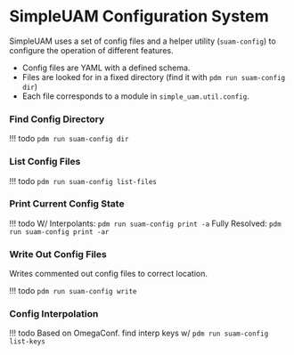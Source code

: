 # SimpleUAM Configuration System

SimpleUAM uses a set of config files and a helper utility (`suam-config`) to
configure the operation of different features.

 - Config files are YAML with a defined schema.
 - Files are looked for in a fixed directory (find it with `pdm run suam-config dir`)
 - Each file corresponds to a module in `simple_uam.util.config`.

### Find Config Directory

!!! todo
    `pdm run suam-config dir`

### List Config Files

!!! todo
    `pdm run suam-config list-files`

### Print Current Config State

!!! todo
    W/ Interpolants: `pdm run suam-config print -a`
    Fully Resolved: `pdm run suam-config print -ar`

### Write Out Config Files

Writes commented out config files to correct location.

!!! todo
    `pdm run suam-config write`

### Config Interpolation

!!! todo
    Based on OmegaConf.
    find interp keys w/ `pdm run suam-config list-keys`
